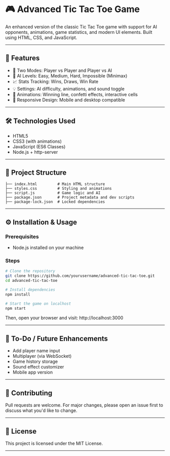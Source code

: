 
# 🎮 Advanced Tic Tac Toe Game

An enhanced version of the classic Tic Tac Toe game with support for AI opponents, animations, game statistics, and modern UI elements. Built using HTML, CSS, and JavaScript.

---

## 🚀 Features

- 🎯 Two Modes: Player vs Player and Player vs AI
- 🧠 AI Levels: Easy, Medium, Hard, Impossible (Minimax)
- 📈 Stats Tracking: Wins, Draws, Win Rate
- 💡 Settings: AI difficulty, animations, and sound toggle
- 🎉 Animations: Winning line, confetti effects, interactive cells
- 📱 Responsive Design: Mobile and desktop compatible

---

## 🛠️ Technologies Used

- HTML5
- CSS3 (with animations)
- JavaScript (ES6 Classes)
- Node.js + http-server

---

## 📂 Project Structure

```
├── index.html         # Main HTML structure
├── styles.css         # Styling and animations
├── script.js          # Game logic and AI
├── package.json       # Project metadata and dev scripts
├── package-lock.json  # Locked dependencies
```

---

## ⚙️ Installation & Usage

### Prerequisites
- Node.js installed on your machine

### Steps

```bash
# Clone the repository
git clone https://github.com/yourusername/advanced-tic-tac-toe.git
cd advanced-tic-tac-toe

# Install dependencies
npm install

# Start the game on localhost
npm start
```

Then, open your browser and visit: http://localhost:3000

---

## 📌 To-Do / Future Enhancements

- Add player name input
- Multiplayer (via WebSocket)
- Game history storage
- Sound effect customizer
- Mobile app version

---

## 🤝 Contributing

Pull requests are welcome. For major changes, please open an issue first to discuss what you'd like to change.

---

## 📄 License

This project is licensed under the MIT License.

---
